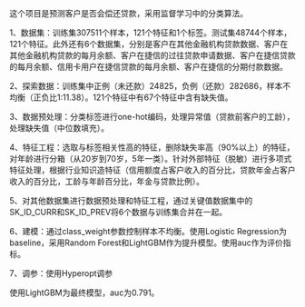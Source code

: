这个项目是预测客户是否会偿还贷款，采用监督学习中的分类算法。

1、数据集：训练集307511个样本，121个特征和1个标签。测试集48744个样本，121个特征。此外还有6个数据集，分别是客户在其他金融机构贷款数据、客户在其他金融机构贷款的每月余额、客户在捷信的过往贷款申请数据、客户在捷信贷款的每月余额、信用卡用户在捷信贷款的每月余额、客户在捷信的分期付款数据。

2、探索数据：训练集中正例（未还款）24825，负例（还款）282686，样本不均衡（正负比1:11.38）。121个特征中有67个特征中含有缺失值。

3、数据预处理：分类标签进行one-hot编码，处理异常值（贷款前客户的工龄），处理缺失值（中位数填充）。

4、特征工程：选取与标签相关性高的特征，删除缺失率高（90%以上）的特征，对年龄进行分箱（从20岁到70岁，5年一类）。针对外部特征（脱敏）进行多项式特征处理，根据行业知识造特征（信用额度占客户收入的百分比，贷款年金占客户收入的百分比，工龄与年龄百分比，年金与贷款比例）。

5、对其他数据集进行数据预处理和特征工程，通过关键值数据集中的SK_ID_CURR和SK_ID_PREV将6个数据与训练集合并在一起。

6、建模：通过class_weight参数控制样本不均衡。使用Logistic Regression为baseline，采用Random Forest和LightGBM作为提升模型。使用auc作为评价指标。

7、调参：使用Hyperopt调参

使用LightGBM为最终模型，auc为0.791。